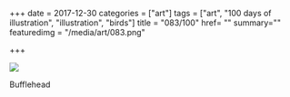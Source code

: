 +++
date = 2017-12-30
categories = ["art"]
tags = ["art", "100 days of illustration", "illustration", "birds"]
title = "083/100"
href= ""
summary=""
featuredimg = "/media/art/083.png"

+++

<img src="/media/art/083.png" />

Bufflehead
